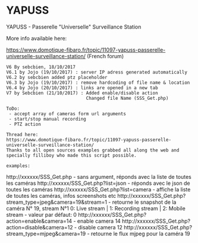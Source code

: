 # YAPUSS
YAPUSS - Passerelle "Universelle" Surveillance Station

More info available here:

https://www.domotique-fibaro.fr/topic/11097-yapuss-passerelle-universelle-surveillance-station/ (French forum)

    V6 By sebcbien, 18/10/2017
    V6.1 by Jojo (19/10/2017) : server IP adress generated automatically
	V6.2 by sebcbien added ptz placeholder
	V6.3 by Jojo (19/10/2017) : remove hardcoding of file name & location
	V6.4 by Jojo (20/10/2017) : links are opened in a new tab
	V7 by Sebcbien (21/10/2017) : Added enable/disable action
	                              Changed file Name (SSS_Get.php)
	
	ToDo:
	 - accept array of cameras form url arguments
	 - start/stop manual recording
	 - PTZ action
	 
    Thread here:
    https://www.domotique-fibaro.fr/topic/11097-yapuss-passerelle-universelle-surveillance-station/
    Thanks to all open sources examples grabbed all along the web and specially filliboy who made this script possible.

    examples:

 http://xxxxxx/SSS_Get.php - sans argument, réponds avec la liste de toutes les caméras
 http://xxxxxx/SSS_Get.php?list=json - réponds avec le json de toutes les caméras
 http://xxxxxx/SSS_Get.php?list=camera - affiche la liste de toutes les caméras, infos screenshots etc
 http://xxxxxx/SSS_Get.php?stream_type=jpeg&camera=19&stream=1 - retourne le snapshot de la caméra N° 19, stream N°1
 0: Live stream | 1: Recording stream | 2: Mobile stream  - valeur par défaut: 0 
 http://xxxxxx/SSS_Get.php?action=enable&camera=14 - enable camera 14
 http://xxxxxx/SSS_Get.php?action=disable&camera=12 - disable camera 12
 http://xxxxxx/SSS_Get.php?stream_type=mjpeg&camera=19 - retourne le flux mjpeg pour la caméra 19

